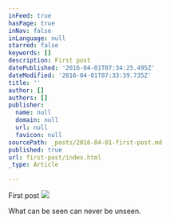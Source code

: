 ```yaml
---
inFeed: true
hasPage: true
inNav: false
inLanguage: null
starred: false
keywords: []
description: First post
datePublished: '2016-04-01T07:34:25.495Z'
dateModified: '2016-04-01T07:33:39.735Z'
title: ''
author: []
authors: []
publisher:
  name: null
  domain: null
  url: null
  favicon: null
sourcePath: _posts/2016-04-01-first-post.md
published: true
url: first-post/index.html
_type: Article

---
```

First post
![](https://the-grid-user-content.s3-us-west-2.amazonaws.com/b775a8c7-dbb0-4e8e-9c61-7a032931f8fd.jpg)

What can be seen can never be unseen.